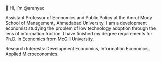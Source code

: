 👋 Hi, I’m @aranyac

Assistant Professor of Economics and Public Policy at the Amrut Mody School of Management, Ahmedabad University. I am a development economist studying the problem of low technology adoption through the lens of information friction. I have finished my degree requirements for Ph.D. in Economics from McGill University.

Research Interests: Development Economics, Information Economics, Applied Microeconomics.

<!---
aranyac24/aranyac24 is a ✨ special ✨ repository because its `README.md` (this file) appears on your GitHub profile.
You can click the Preview link to take a look at your changes.
--->
